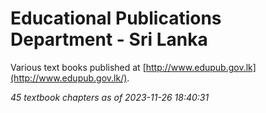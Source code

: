 # Educational Publications Department - Sri Lanka

Various text books published at [http://www.edupub.gov.lk](http://www.edupub.gov.lk/).

*45 textbook chapters as of 2023-11-26 18:40:31*